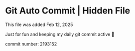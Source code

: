 # Git Auto Commit | Hidden File

This file was added Feb 12, 2025

Just for fun and keeping my daily git commit active 🤪

commit number: 2193152
